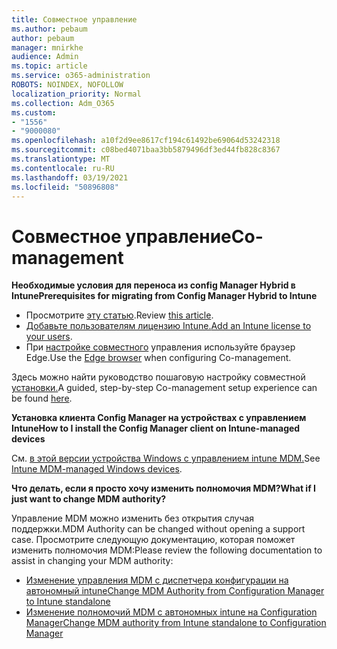 ```yaml
---
title: Совместное управление
ms.author: pebaum
author: pebaum
manager: mnirkhe
audience: Admin
ms.topic: article
ms.service: o365-administration
ROBOTS: NOINDEX, NOFOLLOW
localization_priority: Normal
ms.collection: Adm_O365
ms.custom:
- "1556"
- "9000080"
ms.openlocfilehash: a10f2d9ee8617cf194c61492be69064d53242318
ms.sourcegitcommit: c08bed4071baa3bb5879496df3ed44fb828c8367
ms.translationtype: MT
ms.contentlocale: ru-RU
ms.lasthandoff: 03/19/2021
ms.locfileid: "50896808"
---
```

# <a name="co-management"></a><span data-ttu-id="1a624-102">Совместное управление</span><span class="sxs-lookup"><span data-stu-id="1a624-102">Co-management</span></span>

<span data-ttu-id="1a624-103">**Необходимые условия для переноса из config Manager Hybrid в Intune**</span><span class="sxs-lookup"><span data-stu-id="1a624-103">**Prerequisites for migrating from Config Manager Hybrid to Intune**</span></span>

- <span data-ttu-id="1a624-104">Просмотрите [эту статью](https://docs.microsoft.com/mem/configmgr/mdm/understand/what-happened-to-hybrid).</span><span class="sxs-lookup"><span data-stu-id="1a624-104">Review [this article](https://docs.microsoft.com/mem/configmgr/mdm/understand/what-happened-to-hybrid).</span></span>
- <span data-ttu-id="1a624-105">[Добавьте пользователям лицензию Intune.](https://docs.microsoft.com/mem/intune/fundamentals/licenses-assign)</span><span class="sxs-lookup"><span data-stu-id="1a624-105">[Add an Intune license to your users](https://docs.microsoft.com/mem/intune/fundamentals/licenses-assign).</span></span>
- <span data-ttu-id="1a624-106">При [настройке совместного](https://www.microsoft.com/edge) управления используйте браузер Edge.</span><span class="sxs-lookup"><span data-stu-id="1a624-106">Use the [Edge browser](https://www.microsoft.com/edge) when configuring Co-management.</span></span>

<span data-ttu-id="1a624-107">Здесь можно найти руководство пошаговую настройку совместной [установки.](https://admin.microsoft.com/AdminPortal/Home?#/modernonboarding/comanagesetupguide)</span><span class="sxs-lookup"><span data-stu-id="1a624-107">A guided, step-by-step Co-management setup experience can be found [here](https://admin.microsoft.com/AdminPortal/Home?#/modernonboarding/comanagesetupguide).</span></span>

<span data-ttu-id="1a624-108">**Установка клиента Config Manager на устройствах с управлением Intune**</span><span class="sxs-lookup"><span data-stu-id="1a624-108">**How to I install the Config Manager client on Intune-managed devices**</span></span>

<span data-ttu-id="1a624-109">См. [в этой версии устройства Windows с управлением intune MDM.](https://docs.microsoft.com/mem/configmgr/core/clients/deploy/deploy-clients-to-windows-computers#bkmk_mdm)</span><span class="sxs-lookup"><span data-stu-id="1a624-109">See [Intune MDM-managed Windows devices](https://docs.microsoft.com/mem/configmgr/core/clients/deploy/deploy-clients-to-windows-computers#bkmk_mdm).</span></span>

<span data-ttu-id="1a624-110">**Что делать, если я просто хочу изменить полномочия MDM?**</span><span class="sxs-lookup"><span data-stu-id="1a624-110">**What if I just want to change MDM authority?**</span></span>

<span data-ttu-id="1a624-111">Управление MDM можно изменить без открытия случая поддержки.</span><span class="sxs-lookup"><span data-stu-id="1a624-111">MDM Authority can be changed without opening a support case.</span></span> <span data-ttu-id="1a624-112">Просмотрите следующую документацию, которая поможет изменить полномочия MDM:</span><span class="sxs-lookup"><span data-stu-id="1a624-112">Please review the following documentation to assist in changing your MDM authority:</span></span>

- [<span data-ttu-id="1a624-113">Изменение управления MDM с диспетчера конфигурации на автономный intune</span><span class="sxs-lookup"><span data-stu-id="1a624-113">Change MDM Authority from Configuration Manager to Intune standalone</span></span>](https://docs.microsoft.com/mem/configmgr/mdm/understand/what-happened-to-hybrid)
- [<span data-ttu-id="1a624-114">Изменение полномочий MDM с автономных intune на Configuration Manager</span><span class="sxs-lookup"><span data-stu-id="1a624-114">Change MDM authority from Intune standalone to Configuration Manager</span></span>](https://docs.microsoft.com/mem/configmgr/mdm/understand/what-happened-to-hybrid)
